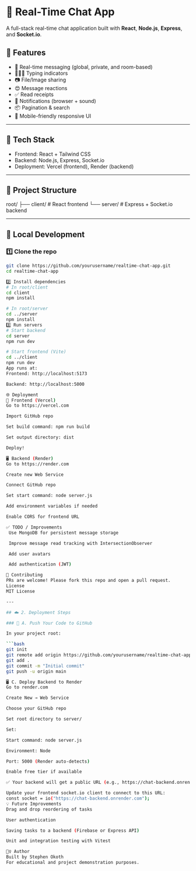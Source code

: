 # 💬 Real-Time Chat App

A full-stack real-time chat application built with **React**, **Node.js**, **Express**, and **Socket.io**.

## 🚀 Features

- 🔗 Real-time messaging (global, private, and room-based)
- 🧑‍🤝‍🧑 Typing indicators
- 📷 File/Image sharing
- 😍 Message reactions
- ✅ Read receipts
- 🔔 Notifications (browser + sound)
- 📦 Pagination & search
- 📱 Mobile-friendly responsive UI

---

## 🧰 Tech Stack

- Frontend: React + Tailwind CSS
- Backend: Node.js, Express, Socket.io
- Deployment: Vercel (frontend), Render (backend)

---

## 📁 Project Structure

root/
├── client/ # React frontend
└── server/ # Express + Socket.io backend

---

## 🧪 Local Development

### 1️⃣ Clone the repo

```bash
git clone https://github.com/yourusername/realtime-chat-app.git
cd realtime-chat-app

2️⃣ Install dependencies
# In root/client
cd client
npm install

# In root/server
cd ../server
npm install
3️⃣ Run servers
# Start backend
cd server
npm run dev

# Start frontend (Vite)
cd ../client
npm run dev
App runs at:
Frontend: http://localhost:5173

Backend: http://localhost:5000

🌐 Deployment
🚀 Frontend (Vercel)
Go to https://vercel.com

Import GitHub repo

Set build command: npm run build

Set output directory: dist

Deploy!

🖥️ Backend (Render)
Go to https://render.com

Create new Web Service

Connect GitHub repo

Set start command: node server.js

Add environment variables if needed

Enable CORS for frontend URL

✅ TODO / Improvements
 Use MongoDB for persistent message storage

 Improve message read tracking with IntersectionObserver

 Add user avatars

 Add authentication (JWT)

🤝 Contributing
PRs are welcome! Please fork this repo and open a pull request.
License
MIT License

---

## ☁️ 2. Deployment Steps

### 🔼 A. Push Your Code to GitHub

In your project root:

```bash
git init
git remote add origin https://github.com/yourusername/realtime-chat-app.git
git add .
git commit -m "Initial commit"
git push -u origin main

🖥️ C. Deploy Backend to Render
Go to render.com

Create New → Web Service

Choose your GitHub repo

Set root directory to server/

Set:

Start command: node server.js

Environment: Node

Port: 5000 (Render auto-detects)

Enable free tier if available

✅ Your backend will get a public URL (e.g., https://chat-backend.onrender.com)

Update your frontend socket.io client to connect to this URL:
const socket = io("https://chat-backend.onrender.com");
💡 Future Improvements
Drag and drop reordering of tasks

User authentication

Saving tasks to a backend (Firebase or Express API)

Unit and integration testing with Vitest

🙋‍♀️ Author
Built by Stephen Okoth
For educational and project demonstration purposes.




